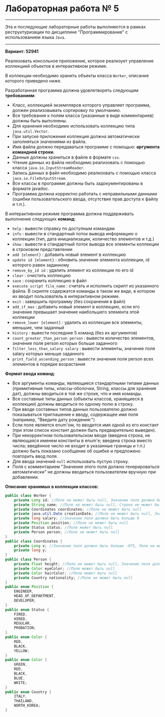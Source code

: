 # Лабораторная работа № 5

***
Эта и последующие лабораторные работы выполняются в рамках реструктуризации
по дисциплине "Программирование" с использованием языка `Java`.
***

**Вариант: 52941**

Реализовать консольное приложение,
которое реализует управление коллекцией объектов в интерактивном режиме.

В коллекции необходимо хранить объекты класса `Worker`,
описание которого приведено ниже.

Разработанная программа должна удовлетворять следующим **требованиям**:

- Класс, коллекцией экземпляров которого управляет программа, должен реализовывать сортировку по умолчанию.
- Все требования к полям класса (указанные в виде комментариев) должны быть выполнены.
- Для хранения необходимо использовать коллекцию типа `java.util.Vector`.
- При запуске приложения коллекция должна автоматически заполняться значениями из файла.
- Имя файла должно передаваться программе с помощью: **аргумента командной строки**.
- Данные должны храниться в файле в формате `csv`.
- Чтение данных из файла необходимо реализовать с помощью класса `java.io.InputStreamReader`.
- Запись данных в файл необходимо реализовать с помощью класса `java.io.FileOutputStream`.
- Все классы в программе должны быть задокументированы в формате javadoc.
- Программа должна корректно работать с неправильными данными (ошибки пользовательского ввода, отсутствие прав доступа к файлу и т.п.).

В интерактивном режиме программа должна поддерживать выполнение следующих **команд**:

- `help` : вывести справку по доступным командам
- `info` : вывести в стандартный поток вывода информацию о коллекции (тип, дата инициализации, количество элементов и т.д.)
- `show` : вывести в стандартный поток вывода все элементы коллекции в строковом представлении
- `add {element}` : добавить новый элемент в коллекцию
- `update id {element}` : обновить значение элемента коллекции, id которого равен заданному
- `remove_by_id id` : удалить элемент из коллекции по его id
- `clear` : очистить коллекцию
- `save` : сохранить коллекцию в файл
- `execute_script file_name` : считать и исполнить скрипт из указанного файла.
В скрипте содержатся команды в таком же виде, в котором их вводит пользователь в интерактивном режиме.
- `exit` : завершить программу (без сохранения в файл)
- `add_if_max` : добавить новый элемент в коллекцию, если его значение превышает значение наибольшего элемента этой коллекции
- `remove_lower {element}` : удалить из коллекции все элементы, меньшие, чем заданный
- `history` : вывести последние 5 команд (без их аргументов)
- `count_greater_than_person person` : вывести количество элементов, значение поля person которых больше заданного
- `filter_less_than_salary salary` : вывести элементы, значение поля salary которых меньше заданного
- `print_field_ascending_person` : вывести значения поля person всех элементов в порядке возрастания

**Формат ввода команд**:

- Все аргументы команды, являющиеся стандартными типами данных (примитивные типы, классы-оболочки, String, классы для хранения дат), должны вводиться в той же строке, что и имя команды.
- Все составные типы данных (объекты классов, хранящиеся в коллекции) должны вводиться по одному полю в строку.
- При вводе составных типов данных пользователю должно показываться приглашение к вводу, содержащее имя поля (например, "Введите дату рождения:")
- Если поле является enum'ом, то вводится имя одной из его констант (при этом список констант должен быть предварительно выведен).
- При некорректном пользовательском вводе (введена строка, не являющаяся именем константы в enum'е; введена строка вместо числа; введённое число не входит в указанные границы и т.п.) должно быть показано сообщение об ошибке и предложено повторить ввод поля.
- Для ввода значений `null` использовать пустую строку.
- Поля с комментарием "Значение этого поля должно генерироваться автоматически" не должны вводиться пользователем вручную при добавлении.

**Описание хранимых в коллекции классов:**
```java
public class Worker {
    private Long id; //Поле не может быть null, Значение поля должно быть больше 0, Значение этого поля должно быть уникальным, Значение этого поля должно генерироваться автоматически
    private String name; //Поле не может быть null, Строка не может быть пустой
    private Coordinates coordinates; //Поле не может быть null
    private java.util.Date creationDate; //Поле не может быть null, Значение этого поля должно генерироваться автоматически
    private long salary; //Значение поля должно быть больше 0
    private Position position; //Поле не может быть null
    private Status status; //Поле может быть null
    private Person person; //Поле не может быть null
}
public class Coordinates {
    private Long x; //Значение поля должно быть больше -975, Поле не может быть null
    private long y;
}
public class Person {
    private Float height; //Поле не может быть null, Значение поля должно быть больше 0
    private Color eyeColor; //Поле может быть null
    private Color hairColor; //Поле может быть null
    private Country nationality; //Поле не может быть null
}
public enum Position {
    ENGINEER,
    HEAD_OF_DEPARTMENT,
    DEVELOPER;
}
public enum Status {
    FIRED,
    HIRED,
    REGULAR,
    PROBATION;
}
public enum Color {
    RED,
    BLACK,
    YELLOW;
}
public enum Color {
    GREEN,
    RED,
    BLACK,
    BLUE,
    WHITE;
}
public enum Country {
    ITALY,
    THAILAND,
    NORTH_KOREA;
}
```